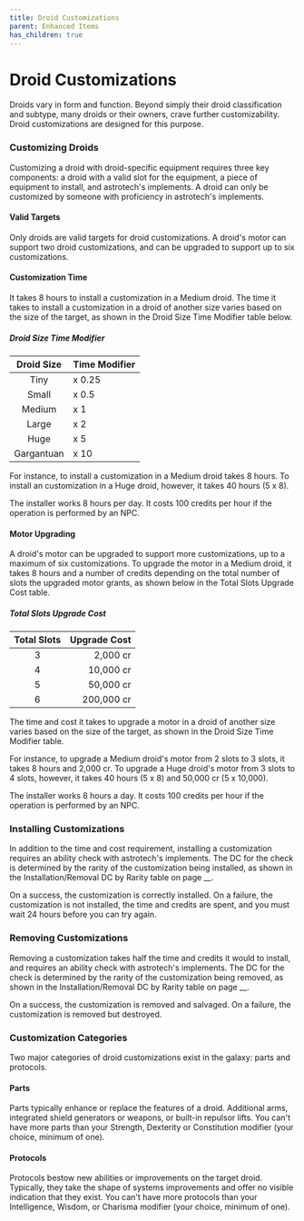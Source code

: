 ```yaml
---
title: Droid Customizations
parent: Enhanced Items
has_children: true
---
```


# Droid Customizations
Droids vary in form and function. Beyond simply their droid classification and subtype, many droids or their owners, crave further customizability. Droid customizations are designed for this purpose.

### Customizing Droids
Customizing a droid with droid-specific equipment requires three key components: a droid with a valid slot for the equipment, a piece of equipment to install, and astrotech's implements. A droid can only be customized by someone with proficiency in astrotech's implements.

#### Valid Targets
Only droids are valid targets for droid customizations. A droid's motor can support two droid customizations, and can be upgraded to support up to six customizations. 

#### Customization Time
It takes 8 hours to install a customization in a Medium droid. The time it takes to install a customization in a droid of another size varies based on the size of the target, as shown in the Droid Size Time Modifier table below.

##### Droid Size Time Modifier
| Droid Size | Time Modifier |
|:----:|:-------------|
| Tiny  |x 0.25 |
| Small |x 0.5 |
| Medium |x 1 |
| Large |x 2 |
| Huge |x 5 |
| Gargantuan |x 10 |

For instance, to install a customization in a Medium droid takes 8 hours. To install an customization in a Huge droid, however, it takes 40 hours (5 x 8).

The installer works 8 hours per day. It costs 100 credits per hour if the operation is performed by an NPC. 

#### Motor Upgrading
A droid's motor can be upgraded to support more customizations, up to a maximum of six customizations. To upgrade the motor in a Medium droid, it takes 8 hours and a number of credits depending on the total number of slots the upgraded motor grants, as shown below  in the Total Slots Upgrade Cost table.

##### Total Slots Upgrade Cost
|Total Slots|Upgrade Cost|
|:--:|--:|
|3| 2,000 cr|
|4| 10,000 cr|
|5| 50,000 cr|
|6| 200,000 cr|

The time and cost it takes to upgrade a motor in a droid of another size varies based on the size of the target, as shown in the Droid Size Time Modifier table.

For instance, to upgrade a Medium droid's motor from 2 slots to 3 slots, it takes 8 hours and 2,000 cr. To upgrade a Huge droid's motor from 3 slots to 4 slots, however, it takes 40 hours (5 x 8) and 50,000 cr (5 x 10,000).

The installer works 8 hours a day. It costs 100 credits per hour if the operation is performed by an NPC.

### Installing Customizations
In addition to the time and cost requirement, installing a customization requires an ability check with astrotech's implements. The DC for the check is determined by the rarity of the customization being installed, as shown in the Installation/Removal DC by Rarity table on page \_\_\.

On a success, the customization is correctly installed. On a failure, the customization is not installed, the time and credits are spent, and you must wait 24 hours before you can try again. 

### Removing Customizations
Removing a customization takes half the time and credits it would to install, and requires an ability check with astrotech's implements. The DC for the check is determined by the rarity of the customization being removed, as shown in the Installation/Removal DC by Rarity table on page \_\_\.

On a success, the customization is removed and salvaged. On a failure, the customization is removed but destroyed.

### Customization Categories
Two major categories of droid customizations exist in the galaxy: parts and protocols. 

#### Parts
Parts typically enhance or replace the features of a droid. Additional arms, integrated shield generators or weapons, or built-in repulsor lifts. You can't have more parts than your Strength, Dexterity or Constitution modifier (your choice, minimum of one).

#### Protocols
Protocols bestow new abilities or improvements on the target droid. Typically, they take the shape of systems improvements and offer no visible indication that they exist. You can't have more protocols than your Intelligence, Wisdom, or Charisma modifier (your choice, minimum of one).